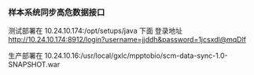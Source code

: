 ### 样本系统同步高危数据接口

测试部署在 10.24.10.174:/opt/setups/java 下面
登录地址 http://10.24.10.174:8912/login?username=jjddh&password=1jcsxdl@mqDlf

生产部署在 10.24.10.16:/usr/local/gxlc/mpptobio/scm-data-sync-1.0-SNAPSHOT.war